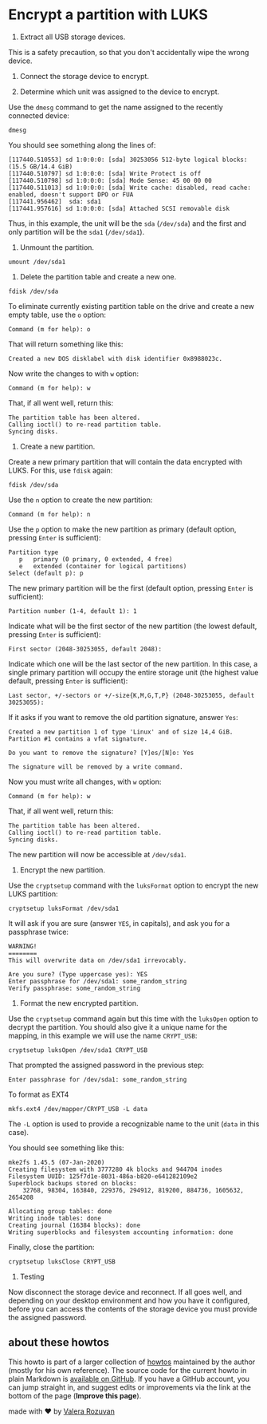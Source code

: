 # Encrypt a partition with LUKS

1. Extract all USB storage devices.

This is a safety precaution, so that you don't accidentally wipe the wrong device.

1. Connect the storage device to encrypt.

1. Determine which unit was assigned to the device to encrypt.

Use the `dmesg` command to get the name assigned to the recently connected device:

```shell
dmesg
```

You should see something along the lines of:

```text
[117440.510553] sd 1:0:0:0: [sda] 30253056 512-byte logical blocks: (15.5 GB/14.4 GiB)
[117440.510797] sd 1:0:0:0: [sda] Write Protect is off
[117440.510798] sd 1:0:0:0: [sda] Mode Sense: 45 00 00 00
[117440.511013] sd 1:0:0:0: [sda] Write cache: disabled, read cache: enabled, doesn't support DPO or FUA
[117441.956462]  sda: sda1
[117441.957616] sd 1:0:0:0: [sda] Attached SCSI removable disk
```

Thus, in this example, the unit will be the `sda` (`/dev/sda`) and the first and only partition will be the `sda1` (`/dev/sda1`).

1. Unmount the partition.

```shell
umount /dev/sda1
```

1. Delete the partition table and create a new one.

```shell
fdisk /dev/sda
```

To eliminate currently existing partition table on the drive and create a new empty table, use the `o` option:

```text
Command (m for help): o
```

That will return something like this:

```text
Created a new DOS disklabel with disk identifier 0x8988023c.
```

Now write the changes to with `w` option:

```text
Command (m for help): w
```

That, if all went well, return this:

```text
The partition table has been altered.
Calling ioctl() to re-read partition table.
Syncing disks.
```

1. Create a new partition.

Create a new primary partition that will contain the data encrypted with LUKS. For this, use `fdisk` again:

```shell
fdisk /dev/sda
```

Use the `n` option to create the new partition:

```text
Command (m for help): n
```

Use the `p` option to make the new partition as primary (default option, pressing `Enter` is sufficient):

```text
Partition type
   p   primary (0 primary, 0 extended, 4 free)
   e   extended (container for logical partitions)
Select (default p): p
```

The new primary partition will be the first (default option, pressing `Enter` is sufficient):

```text
Partition number (1-4, default 1): 1
```

Indicate what will be the first sector of the new partition (the lowest default, pressing `Enter` is sufficient):

```text
First sector (2048-30253055, default 2048):
```

Indicate which one will be the last sector of the new partition. In this case, a single primary partition will occupy the entire storage unit (the highest value default, pressing `Enter` is sufficient):

```text
Last sector, +/-sectors or +/-size{K,M,G,T,P} (2048-30253055, default 30253055):
```

If it asks if you want to remove the old partition signature, answer `Yes`:

```text
Created a new partition 1 of type 'Linux' and of size 14,4 GiB.
Partition #1 contains a vfat signature.

Do you want to remove the signature? [Y]es/[N]o: Yes

The signature will be removed by a write command.
```

Now you must write all changes, with `w` option:

```text
Command (m for help): w
```

That, if all went well, return this:

```text
The partition table has been altered.
Calling ioctl() to re-read partition table.
Syncing disks.
```

The new partition will now be accessible at `/dev/sda1`.

1. Encrypt the new partition.

Use the `cryptsetup` command with the `luksFormat` option to encrypt the new LUKS partition:

```shell
cryptsetup luksFormat /dev/sda1
```

It will ask if you are sure (answer `YES`, in capitals), and ask you for a passphrase twice:

```text
WARNING!
========
This will overwrite data on /dev/sda1 irrevocably.

Are you sure? (Type uppercase yes): YES
Enter passphrase for /dev/sda1: some_random_string
Verify passphrase: some_random_string
```

1. Format the new encrypted partition.

Use the `cryptsetup` command again but this time with the `luksOpen` option to decrypt the partition. You should also give it a unique name for the mapping, in this example we will use the name `CRYPT_USB`:

```shell
cryptsetup luksOpen /dev/sda1 CRYPT_USB
```

That prompted the assigned password in the previous step:

```text
Enter passphrase for /dev/sda1: some_random_string
```

To format as EXT4

```shell
mkfs.ext4 /dev/mapper/CRYPT_USB -L data
```

The `-L` option is used to provide a recognizable name to the unit (`data` in this case).

You should see something like this:

```text
mke2fs 1.45.5 (07-Jan-2020)
Creating filesystem with 3777280 4k blocks and 944704 inodes
Filesystem UUID: 125f7d1e-8031-486a-b820-e641282109e2
Superblock backups stored on blocks:
    32768, 98304, 163840, 229376, 294912, 819200, 884736, 1605632, 2654208

Allocating group tables: done
Writing inode tables: done
Creating journal (16384 blocks): done
Writing superblocks and filesystem accounting information: done
```

Finally, close the partition:

```shell
cryptsetup luksClose CRYPT_USB
```

1. Testing

Now disconnect the storage device and reconnect. If all goes well, and depending on your desktop environment and how you have it configured, before you can access the contents of the storage device you must provide the assigned password.

## about these howtos

This howto is part of a larger collection of [howtos](https://howtos.rozuvan.net/) maintained by the author (mostly for his own reference). The source code for the current howto in plain Markdown is [available on GitHub](https://github.com/valera-rozuvan/howtos/blob/main/docs/018-encrypt-a-partition-with-luks.md). If you have a GitHub account, you can jump straight in, and suggest edits or improvements via the link at the bottom of the page (**Improve this page**).

made with ❤ by [Valera Rozuvan](https://valera.rozuvan.net/)
